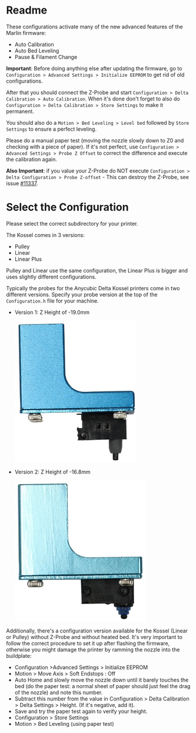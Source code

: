 # Readme

These configurations activate many of the new advanced features of the Marlin firmware:

 * Auto Calibration
 * Auto Bed Leveling
 * Pause & Filament Change

**Important**: Before doing anything else after updating the firmware, go to `Configuration > Advanced Settings > Initialize EEPROM` to get rid of old configurations.

After that you should connect the Z-Probe and start `Configuration > Delta Calibration > Auto Calibration`. When it's done don't forget to also do `Configuration > Delta Calibration > Store Settings` to make it permanent.

You should also do a `Motion > Bed Leveling > Level bed` followed by `Store Settings` to ensure a perfect leveling.

Please do a manual paper test (moving the nozzle slowly down to Z0 and checking with a piece of paper). If it's not perfect, use `Configuration > Advanced Settings > Probe Z Offset` to correct the difference and execute the calibration again.

**Also Important**: if you value your Z-Probe do NOT execute `Configuration > Delta Configuration > Probe Z-offset` - This can destroy the Z-Probe, see issue [#11337](https://github.com/MarlinFirmware/Marlin/issues/11337).

# Select the Configuration

Please select the correct subdirectory for your printer.

The Kossel comes in 3 versions:

 * Pulley
 * Linear
 * Linear Plus
 
Pulley and Linear use the same configuration, the Linear Plus is bigger and uses slightly different configurations.
 
Typically the probes for the Anycubic Delta Kossel printers come in two different versions. Specify your probe version at the top of the `Configuration.h` file for your machine.


  * Version 1: Z Height of -19.0mm

    ![Version 1 Probe](images/Version1Probe.jpg)

  * Version 2: Z Height of -16.8mm

    ![Version 2 Probe](images/Version2Probe.jpg)

Additionally, there's a configuration version available for the Kossel (Linear or Pulley) without Z-Probe and without heated bed. It's very important to follow the correct procedure to set it up after flashing the firmware, otherwise you might damage the printer by ramming the nozzle into the buildplate:

* Configuration >Advanced Settings > Initialize EEPROM
* Motion > Move Axis > Soft Endstops : Off
* Auto Home and slowly move the nozzle down until it barely touches the bed (do the paper test: a normal sheet of paper should just feel the drag of the nozzle) and note this number.
* Subtract this number from the value in Configuration > Delta Calibration > Delta Settings > Height. (If it's negative, add it).
* Save and try the paper test again to verify your height.
* Configuration > Store Settings
* Motion > Bed Leveling (using paper test)
